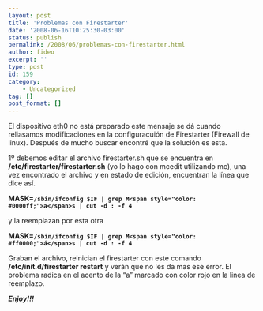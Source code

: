 ```yaml
---
layout: post
title: 'Problemas con Firestarter'
date: '2008-06-16T10:25:30-03:00'
status: publish
permalink: /2008/06/problemas-con-firestarter.html
author: fideo
excerpt: ''
type: post
id: 159
category:
    - Uncategorized
tag: []
post_format: []
---
```

El dispositivo eth0 no está preparado este mensaje se dá cuando reliasamos modificaciones en la configuracuión de Firestarter (Firewall de linux). Después de mucho buscar encontré que la solución es esta.

1º debemos editar el archivo firestarter.sh que se encuentra en **/etc/firestarter/firestarter.sh** (yo lo hago con mcedit utilizando mc), una vez encontrado el archivo y en estado de edición, encuentran la línea que dice así.

**MASK=`/sbin/ifconfig $IF | grep M<span style="color: #0000ff;">a</span>s | cut -d : -f 4`**

y la reemplazan por esta otra

**MASK=`/sbin/ifconfig $IF | grep M<span style="color: #ff0000;">á</span>s | cut -d : -f 4`**

Graban el archivo, reinician el firestarter con este comando **/etc/init.d/firestarter restart** y verán que no les da mas ese error. El problema radica en el acento de la “a” marcado con color rojo en la linea de reemplazo.

***Enjoy!!!***
